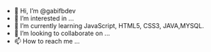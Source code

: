 - 👋 Hi, I’m @gabifbdev
- 👀 I’m interested in ...
- 🌱 I’m currently learning  JavaScript, HTML5, CSS3, JAVA,MYSQL.
- 💞️ I’m looking to collaborate on ...
- 📫 How to reach me ...

<!---
gabifbdev/gabifbdev is a ✨ special ✨ repository because its `README.md` (this file) appears on your GitHub profile.
You can click the Preview link to take a look at your changes.
--->
